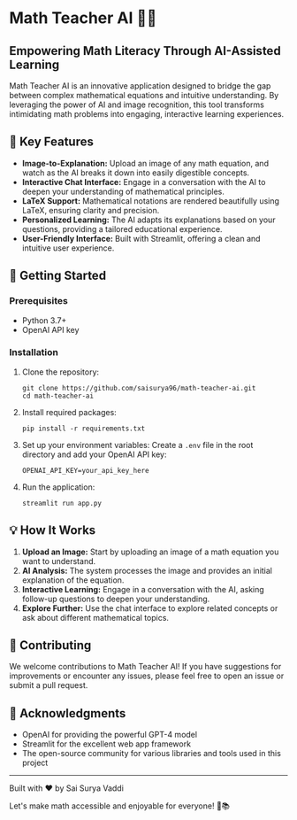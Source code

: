 # Math Teacher AI 🧮🤖


## Empowering Math Literacy Through AI-Assisted Learning

Math Teacher AI is an innovative application designed to bridge the gap between complex mathematical equations and intuitive understanding. By leveraging the power of AI and image recognition, this tool transforms intimidating math problems into engaging, interactive learning experiences.


## 🌟 Key Features

- **Image-to-Explanation:** Upload an image of any math equation, and watch as the AI breaks it down into easily digestible concepts.
- **Interactive Chat Interface:** Engage in a conversation with the AI to deepen your understanding of mathematical principles.
- **LaTeX Support:** Mathematical notations are rendered beautifully using LaTeX, ensuring clarity and precision.
- **Personalized Learning:** The AI adapts its explanations based on your questions, providing a tailored educational experience.
- **User-Friendly Interface:** Built with Streamlit, offering a clean and intuitive user experience.

## 🚀 Getting Started

### Prerequisites

- Python 3.7+
- OpenAI API key

### Installation

1. Clone the repository:
   ```
   git clone https://github.com/saisurya96/math-teacher-ai.git
   cd math-teacher-ai
   ```

2. Install required packages:
   ```
   pip install -r requirements.txt
   ```

3. Set up your environment variables:
   Create a `.env` file in the root directory and add your OpenAI API key:
   ```
   OPENAI_API_KEY=your_api_key_here
   ```

4. Run the application:
   ```
   streamlit run app.py
   ```

## 💡 How It Works

1. **Upload an Image:** Start by uploading an image of a math equation you want to understand.
2. **AI Analysis:** The system processes the image and provides an initial explanation of the equation.
3. **Interactive Learning:** Engage in a conversation with the AI, asking follow-up questions to deepen your understanding.
4. **Explore Further:** Use the chat interface to explore related concepts or ask about different mathematical topics.

## 🤝 Contributing

We welcome contributions to Math Teacher AI! If you have suggestions for improvements or encounter any issues, please feel free to open an issue or submit a pull request.


## 🙏 Acknowledgments

- OpenAI for providing the powerful GPT-4 model
- Streamlit for the excellent web app framework
- The open-source community for various libraries and tools used in this project

---

Built with ❤️ by Sai Surya Vaddi

Let's make math accessible and enjoyable for everyone! 🌈📚
